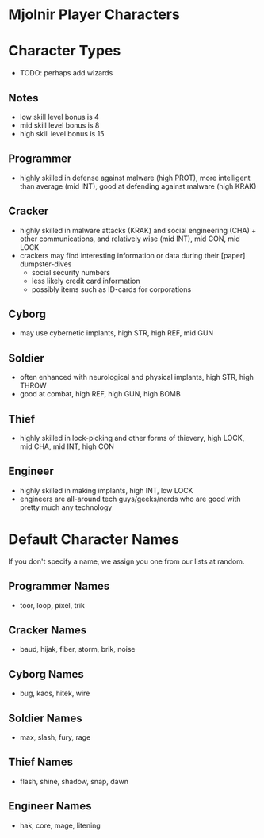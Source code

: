 # Mjolnir Player Characters

# Character Types
- TODO: perhaps add wizards

## Notes
- low skill level bonus is 4
- mid skill level bonus is 8
- high skill level bonus is 15

## Programmer

- highly skilled in defense against malware (high PROT), more intelligent than
  average (mid INT), good at defending against malware (high KRAK)

## Cracker

- highly skilled in malware attacks (KRAK) and social engineering (CHA) + other
  communications, and relatively wise (mid INT), mid CON, mid LOCK
- crackers may find interesting information or data during their [paper]
  dumpster-dives
  - social security numbers
  - less likely credit card information
  - possibly items such as ID-cards for corporations

## Cyborg

- may use cybernetic implants, high STR, high REF, mid GUN

## Soldier

- often enhanced with neurological and physical implants, high STR, high THROW
- good at combat, high REF, high GUN, high BOMB

## Thief

- highly skilled in lock-picking and other forms of thievery, high LOCK,
  mid CHA, mid INT, high CON

## Engineer

- highly skilled in making implants, high INT, low LOCK
- engineers are all-around tech guys/geeks/nerds who are good with pretty much
  any technology

# Default Character Names

If you don't specify a name, we assign you one from our lists at random.

## Programmer Names

- toor, loop, pixel, trik

## Cracker Names

- baud, hijak, fiber, storm, brik, noise

## Cyborg Names

- bug, kaos, hitek, wire

## Soldier Names

- max, slash, fury, rage

## Thief Names

- flash, shine, shadow, snap, dawn

## Engineer Names

- hak, core, mage, litening

